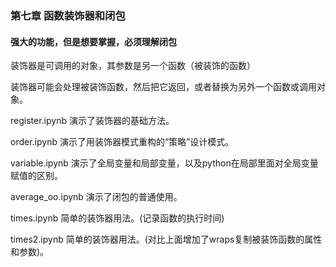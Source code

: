 ### 第七章 函数装饰器和闭包
#### 强大的功能，但是想要掌握，必须理解闭包


装饰器是可调用的对象，其参数是另一个函数（被装饰的函数）

装饰器可能会处理被装饰函数，然后把它返回，或者替换为另外一个函数或调用对象。


register.ipynb 演示了装饰器的基础方法。

order.ipynb 演示了用装饰器模式重构的“策略”设计模式。

variable.ipynb 演示了全局变量和局部变量，以及python在局部里面对全局变量赋值的区别。

average_oo.ipynb 演示了闭包的普通使用。

times.ipynb 简单的装饰器用法。(记录函数的执行时间)

times2.ipynb 简单的装饰器用法。(对比上面增加了wraps复制被装饰函数的属性和参数)。

